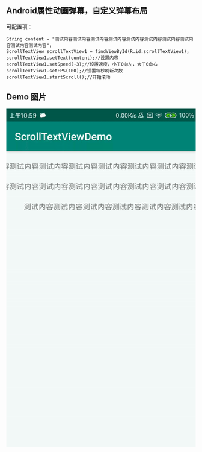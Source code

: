 ## Android属性动画弹幕，自定义弹幕布局
可配置项：

    String content = "测试内容测试内容测试内容测试内容测试内容测试内容测试内容测试内容测试内容测试内容";
    ScrollTextView scrollTextView1 = findViewById(R.id.scrollTextView1);
    scrollTextView1.setText(content);//设置内容
    scrollTextView1.setSpeed(-3);//设置速度，小于0向左，大于0向右
    scrollTextView1.setFPS(100);//设置每秒刷新次数
    scrollTextView1.startScroll();//开始滚动
## Demo 图片
![](pre/1.gif)